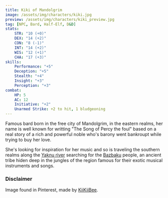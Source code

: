 ```yaml
---
title: Kiki of Mandolgrim
image: /assets/img/characters/kiki.jpg
preview: /assets/img/characters/kiki_preview.jpg
tag: [NPC, Bard, Half-Elf, D&D]
stats:
    STR: "10 (+0)"
    DEX: "14 (+2)"
    CON: "8 (-1)"
    INT: "14 (+2)"
    WIS: "12 (+1)"
    CHA: "17 (+3)"
skills:
    Performance: "+5"
    Deception: "+5"
    Stealth: "+4"
    Insight: "+3"
    Perception: "+3"
combat:
    HP: 5
    AC: 12
    Initiative: "+2"
    Unarmed Strike: +2 to hit, 1 bludgeoning
---
```


Famous bard born in the free city of Mandolgrim, in the eastern realms, her name is well known for writting "The Song of Percy the foul" based on a real story of a rich and powerful noble who's barony went bankroupt while trying to buy her love.

She's looking for inspiration for her music and so is traveling the southern realms along the [Yaknu river](yaknuriver) searching for the [Bazbaku](bazbaku) people, an ancient tribe hiden deep in the jungles of the region famous for their exotic musical instruments and songs.

### Disclaimer

Image found in Pinterest, made by [KiiKiiBee](http://kiikiibee.tumblr.com).
